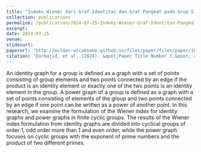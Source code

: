 ```yaml
---
title: "Indeks Wiener dari Graf Identitas dan Graf Pangkat pada Grup Siklis Berhingga"
collection: publications
permalink: /publication/2024-07-25-Indeks-Wiener-Graf-Identitas-Pangkat-Siklis-Berhingga-No-7
excerpt: 
date: 2024-07-25
venue: 
slidesurl: 
paperurl: 'http://wildan-wicaksono.github.io/files/paper/files/paper/16994-Article Text-59366-1-10-20240725.pdf'
citation: 'Darmajid, et al. (2024). &quot;Paper Title Number 1.&quot; <i>Syntax Literate</i>. 9(7).'
---
```


An identity graph for a group is defined as a graph with a set of points consisting of group elements and two points connected by an edge if the product is an identity element or exactly one of the two points is an identity element in the group. A power graph of a group is defined as a graph with a set of points consisting of elements of the group and two points connected by an edge if one point can be written as a power of another point. In this research, we examine the formulation of the Wiener index for identity graphs and power graphs in finite cyclic groups. The results of the Wiener index formulation from identity graphs are divided into cyclical groups of order 1, odd order more than 1 and even order, while the power graph focuses on cyclic groups with the exponent of prime numbers and the product of two different primes.
